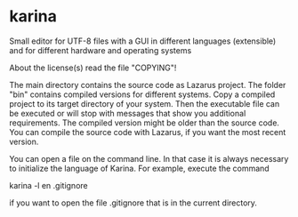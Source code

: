 # karina
Small editor for UTF-8 files with a GUI in different languages (extensible) and for different hardware and operating systems

About the license(s) read the file "COPYING"!

The main directory contains the source code as Lazarus project.
The folder "bin" contains compiled versions for different systems. Copy a compiled project to its target directory of your system. Then the executable file can be executed or will stop with messages that show you additional requirements. The compiled version might be older than the source code. You can compile the source code with Lazarus, if you want the most recent version.

You can open a file on the command line. In that case it is always necessary to initialize the language of Karina. For example, execute the command

karina -l en .gitignore

if you want to open the file .gitignore that is in the current directory.
